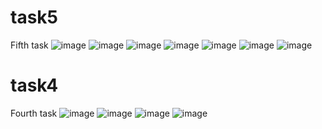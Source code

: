 # task5

Fifth task
![image](https://github.com/mha66/flutter-training-task4/assets/123664862/58190b7b-0ea4-43d2-8b08-3ffa10da8513)
![image](https://github.com/mha66/flutter-training-task4/assets/123664862/74e5789b-389f-40f0-8c5c-0b1b5b6244fc)
![image](https://github.com/mha66/flutter-training-task4/assets/123664862/b22a6d36-526c-4acc-9b74-fb95982c1e60)
![image](https://github.com/mha66/flutter-training-task4/assets/123664862/a73e687a-7ac5-4054-b1d9-6a4413cc99d7)
![image](https://github.com/mha66/flutter-training-task4/assets/123664862/26a32f30-e6d4-484d-907e-5a1fc49d6b8a)
![image](https://github.com/mha66/flutter-training-task4/assets/123664862/0c87a19f-b4dc-4477-9d14-7966dbb96b0d)
![image](https://github.com/mha66/flutter-training-task4/assets/123664862/c7e25c4e-e416-400f-97db-4647c9e8bb67)


# task4

Fourth task
![image](https://github.com/mha66/flutter-training-task4/assets/123664862/50d00cdd-02f8-4d45-a6ae-5a3041a8d382)
![image](https://github.com/mha66/flutter-training-task4/assets/123664862/914056b5-5663-4077-a942-42eecc6301a3)
![image](https://github.com/mha66/flutter-training-task4/assets/123664862/7053d236-c06a-481e-a0a3-748794a81577)
![image](https://github.com/mha66/flutter-training-task4/assets/123664862/6fece25e-8073-4869-8c01-15eb0be18bbe)


